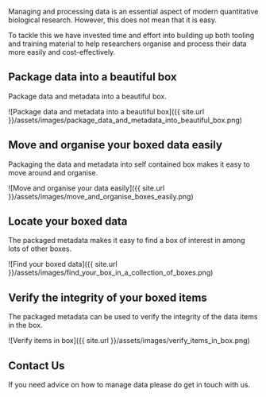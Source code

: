 Managing and processing data is an essential aspect of modern quantitative
biological research. However, this does not mean that it is easy.

To tackle this we have invested time and effort into building up both tooling
and training material to help researchers organise and process their data more
easily and cost-effectively.

## Package data into a beautiful box

Package data and metadata into a beautiful box.

![Package data and metadata into a beautiful box]({{ site.url }}/assets/images/package_data_and_metadata_into_beautiful_box.png)

## Move and organise your boxed data easily

Packaging the data and metadata into self contained box makes it easy to move
around and organise.

![Move and organise your data easily]({{ site.url }}/assets/images/move_and_organise_boxes_easily.png)

## Locate your boxed data

The packaged metadata makes it easy to find a box of interest in among lots of
other boxes.

![Find your boxed data]({{ site.url }}/assets/images/find_your_box_in_a_collection_of_boxes.png)


## Verify the integrity of your boxed items

The packaged metadata can be used to verify the integrity of the data items in
the box.

![Verify items in box]({{ site.url }}/assets/images/verify_items_in_box.png)


## Contact Us

If you need advice on how to manage data please do get in touch with us. 
